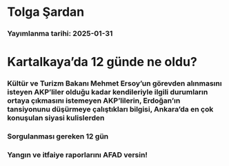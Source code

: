 # Tolga Şardan

### Yayımlanma tarihi: 2025-01-31

# Kartalkaya’da 12 günde ne oldu?


### Kültür ve Turizm Bakanı Mehmet Ersoy’un görevden alınmasını isteyen AKP’liler olduğu kadar kendileriyle ilgili durumların ortaya çıkmasını istemeyen AKP’lilerin, Erdoğan’ın tansiyonunu düşürmeye çalıştıkları bilgisi, Ankara’da en çok konuşulan siyasi kulislerden


### Sorgulanması gereken 12 gün


### Yangın ve itfaiye raporlarını AFAD versin!

